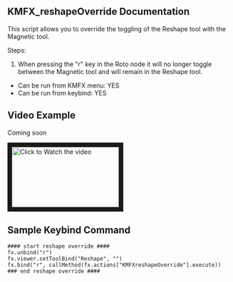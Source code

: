 ## KMFX_reshapeOverride Documentation

This script allows you to override the toggling of the Reshape tool with the Magnetic tool.  

Steps:

1. When pressing the "r" key in the Roto node it will no longer toggle between the Magnetic tool and will remain in the
Reshape tool.

- Can be run from KMFX menu: YES
- Can be run from keybind: YES


## Video Example
Coming soon

<a href="http://www.youtube.com/watch?feature=player_embedded&v=aYSGDXyM6oo" target="_blank"><img src="http://img.youtube.com/vi/aYSGDXyM6oo/mqdefault.jpg"
alt="Click to Watch the video" width="240" height="135" border="10" /></a>


## Sample Keybind Command
```
#### start reshape override ####
fx.unbind("r")
fx.viewer.setToolBind("Reshape", "")
fx.bind("r", callMethod(fx.actions["KMFXreshapeOverride"].execute))
### end reshape override ####
```